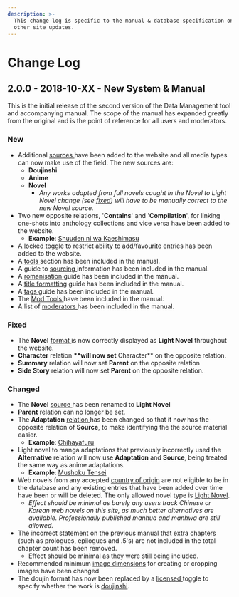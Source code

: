 ```yaml
---
description: >-
  This change log is specific to the manual & database specification only, not
  other site updates.
---
```


# Change Log

## 2.0.0 - 2018-10-XX - New System & Manual

This is the initial release of the second version of the Data Management tool and accompanying manual. The scope of the manual has expanded greatly from the original and is the point of reference for all users and moderators.

### New

* Additional [sources ](submission-form/general/typings/untitled-7.md)have been added to the website and all media types can now make use of the field. The new sources are:
  * **Doujinshi**
  * **Anime**
  * **Novel** 
    * _Any works adapted from full novels caught in the Novel to Light Novel change \(see_ [_fixed_](changelog.md#fixed)_\) will have to be manually correct to the new Novel source._
* Two new opposite relations, '**Contains**' and '**Compilation**', for linking one-shots into anthology collections and vice versa have been added to the website.
  * **Example**: [Shuuden ni wa Kaeshimasu](https://anilist.co/manga/85662/Shuuden-ni-wa-Kaeshimasu/)
* A [locked ](submission-form/general/misc/locked.md)toggle to restrict ability to add/favourite entries has been added to the website.
* A [tools ](before-you-begin/sourcing/tools/)section has been included in the manual.
* A guide to [sourcing ](before-you-begin/sourcing/)information has been included in the manual.
* A [romanisation ](before-you-begin/romanisation.md)guide has been included in the manual.
* A [title formatting](before-you-begin/title-formatting.md) guide has been included in the manual.
* A [tags ](tags/tag-management.md)guide has been included in the manual.
* The [Mod Tools](moderator/mod-tools.md)[ ](moderator/mod-tools.md)have been included in the manual.
* A list of [moderators ](moderator/moderator-list.md)has been included in the manual.

### Fixed

* The **Novel** [format ](submission-form/general/typings/untitled-6.md)is now correctly displayed as **Light Novel** throughout the website.
* **Character** relation **\*\*will now set** Character\*\* on the opposite relation.
* **Summary** relation will now set **Parent** on the opposite relation
* **Side Story** relation will now set **Parent** on the opposite relation.

### Changed

* The **Novel** [source ](submission-form/general/typings/untitled-7.md)has been renamed to **Light Novel**
* **Parent** relation can no longer be set.
* The **Adaptation** [relation ](submission-form/relations.md)has been changed so that it now has the opposite relation of **Source**, to make identifying the the source material easier.
  * **Example**: [Chihayafuru](https://anilist.co/manga/43245/Chihayafuru/)
* Light novel to manga adaptations that previously incorrectly used the **Alternative** relation will now use **Adaptation** and **Source**, being treated the same way as anime adaptations.
  * **Example**: [Mushoku Tensei](https://anilist.co/manga/85564/Mushoku-Tensei-Isekai-Ittara-Honki-Dasu/)
* Web novels from any accepted [country of origin](submission-form/general/typings/untitled-8.md) are not eligible to be in the database and any existing entries that have been added over time have been or will be deleted. The only allowed novel type is [Light Novel](before-you-begin/media-specification/written-media-information/light-novels.md).
  * _Effect should be minimal as barely any users track Chinese or Korean web novels on this site, as much better alternatives are available. Professionally published manhua and manhwa are still allowed._
* The incorrect statement on the previous manual that extra chapters \(such as prologues, epilogues and .5's\) are not included in the total chapter count has been removed.
  * Effect should be minimal as they were still being included.
* Recommended minimum [image dimensions](before-you-begin/image-dimensions-and-template.md) for creating or cropping images have been changed
* The doujin format has now been replaced by a [licensed ](submission-form/general/misc/licensed.md)toggle to specify whether the work is [doujinshi](before-you-begin/media-specification/written-media-information/doujinshi.md).

